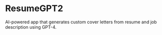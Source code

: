 # ResumeGPT2
AI-powered app that generates custom cover letters from resume and job description using GPT-4.
